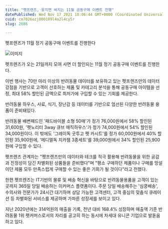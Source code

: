 ```yaml
---
title: "펫프렌즈, 뭉치면 싸지는 11월 공동구매 이벤트 진행"
datePublished: Wed Nov 17 2021 10:06:44 GMT+0000 (Coordinated Universal Time)
cuid: cm7026ozj000109l4a2l4cy5r
slug: 2686

---
```



펫프렌즈가 11월 정기 공동구매 이벤트를 진행한다

![이미지](https://cdn.hashnode.com/res/hashnode/image/upload/v1739252756462/4549b1ab-813d-4b92-bf3c-df1a403e16af.jpeg)

펫프렌즈가 오는 21일까지 모여 사면 더 할인되는 11월 정기 공동구매 이벤트를 진행한다.

이번 행사는 70만 마리 이상의 반려동물 데이터를 보유하고 있는 펫프렌즈만의 데이터 강점을 기반으로 고객이 선호하는 제품 및 카테고리 분석을 통해 공동구매 아이템을 선정, 최대 58% 할인된 금액으로 최저가에 구입할 수 있는 기회를 제공한다.

반려동물 하우스, 사료, 식기, 장난감 등 데이터를 기반으로 엄선된 다양한 반려동물 용품이 준비돼있다.

반려동물 배변패드인 '패드바이블 소형 50매'가 정가 76,000원에서 58% 할인된 31,600원, '펫노리터 3way 큐브 매직하우스'가 정가 74,000원에서 54% 할인된 34,000원이다. 이 밖에도 '그레이독 굿투고 펫 카시트'를 정가 60,000원에서 40% 할인된 35,900원에, '메디멀독 치카잼 3종세트'를 39,000원에서 34% 할인된 25,900원에 구입할 수 있다.

펫프렌즈 관계자는 "펫프렌즈만의 데이터와 테크를 적극 활용해 반려동물을 위한 공감과 진정성이 담긴 차별화된 상품들을 준비했다"며 "평소 구매하던 제품이나 구매를 망설이던 제품 모두 만족스럽게 구매할 수 있는 좋은 기회가 될 것이다"라고 전했다.

한편 펫프렌즈는 IT기반의 물류 및 배송 혁신을 바탕으로 반려동물용품을 고객이 있는 곳까지 365일 당일 배송하는 이커머스 플랫폼이다. 주문 당일 배송해주는 '심쿵배송', 수의사와 전문가가 24시간 대기하며 상담 가능한 고객센터, 고객 중심의 맞춤식 큐레이션 등 차별화된 서비스를 제공하며 가파른 성장세를 보이고 있다.

지난 2020년에는 314억원의 매출을 기록, 전년 대비 168.4% 성장하며 매출액 기준 반려동물 1위 펫커머스로서의 자리를 공고히 하는 동시에 차세대 유니콘 기업으로 발돋움하고 있다.